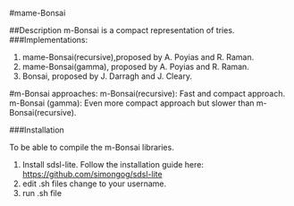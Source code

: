 #mame-Bonsai

##Description
m-Bonsai is a compact representation of tries.
###Implementations:
1) mame-Bonsai(recursive),proposed by A. Poyias and R. Raman.
2) mame-Bonsai(gamma), proposed by A. Poyias and R. Raman.
3) Bonsai, proposed by J. Darragh and J. Cleary.


#m-Bonsai approaches:
m-Bonsai(recursive):
Fast and compact approach.
m-Bonsai (gamma):
Even more compact approach but slower than m-Bonsai(recursive).

###Installation

To be able to compile the m-Bonsai libraries.
1) Install sdsl-lite.
   Follow the installation guide here:
   https://github.com/simongog/sdsl-lite
2) edit .sh files change <username> to your username.
3) run .sh file
